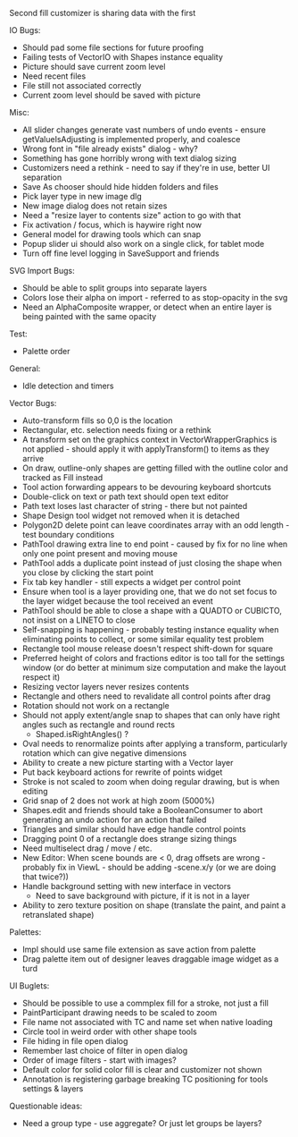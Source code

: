 Second fill customizer is sharing data with the first

IO Bugs:

 * Should pad some file sections for future proofing
 * Failing tests of VectorIO with Shapes instance equality
 * Picture should save current zoom level
 * Need recent files
 * File still not associated correctly
 * Current zoom level should be saved with picture

Misc:

 * All slider changes generate vast numbers of undo events - ensure getValueIsAdjusting is implemented properly, and coalesce
 * Wrong font in "file already exists" dialog - why?
 * Something has gone horribly wrong with text dialog sizing
 * Customizers need a rethink - need to say if they're in use, better UI separation
 * Save As chooser should hide hidden folders and files
 * Pick layer type in new image dlg
 * New image dialog does not retain sizes
 * Need a "resize layer to contents size" action to go with that
 * Fix activation / focus, which is haywire right now
 * General model for drawing tools which can snap
 * Popup slider ui should also work on a single click, for tablet mode
 * Turn off fine level logging in SaveSupport and friends

SVG Import Bugs:

 * Should be able to split groups into separate layers
 * Colors lose their alpha on import - referred to as stop-opacity in the svg
 * Need an AlphaComposite wrapper, or detect when an entire layer is being painted with the same opacity

Test:

 * Palette order

General:

 * Idle detection and timers

Vector Bugs:
 * Auto-transform fills so 0,0 is the location
 * Rectangular, etc. selection needs fixing or a rethink
 * A transform set on the graphics context in VectorWrapperGraphics is not applied - should apply it with applyTransform() to items as they arrive
 * On draw, outline-only shapes are getting filled with the outline color and tracked as Fill instead
 * Tool action forwarding appears to be devouring keyboard shortcuts
 * Double-click on text or path text should open text editor
 * Path text loses last character of string - there but not painted
 * Shape Design tool widget not removed when it is detached
 * Polygon2D delete point can leave coordinates array with an odd length - test boundary conditions
 * PathTool drawing extra line to end point - caused by fix for no line when only one point present and moving mouse
 * PathTool adds a duplicate point instead of just closing the shape when you close by clicking the start point
 * Fix tab key handler - still expects a widget per control point
 * Ensure when tool is a layer providing one, that we do not set focus to the layer widget because the tool received an event
 * PathTool should be able to close a shape with a QUADTO or CUBICTO, not insist on a LINETO to close
 * Self-snapping is happening - probably testing instance equality when eliminating points to collect, or some similar equality test problem
 * Rectangle tool mouse release doesn't respect shift-down for square
 * Preferred height of colors and fractions editor is too tall for the settings window (or do better at minimum size computation and make the layout respect it)
 * Resizing vector layers never resizes contents
 * Rectangle and others need to revalidate all control points after drag
 * Rotation should not work on a rectangle
 * Should not apply extent/angle snap to shapes that can only have right angles such as rectangle and round rects
    * Shaped.isRightAngles() ?
 * Oval needs to renormalize points after applying a transform, particularly rotation which can give negative dimensions
 * Ability to create a new picture starting with a Vector layer
 * Put back keyboard actions for rewrite of points widget
 * Stroke is not scaled to zoom when doing regular drawing, but is when editing
 * Grid snap of 2 does not work at high zoom (5000%)
 * Shapes.edit and friends should take a BooleanConsumer to abort generating an undo action for an action that failed
 * Triangles and similar should have edge handle control points
 * Dragging point 0 of a rectangle does strange sizing things
 * Need multiselect drag / move / etc.
 * New Editor: When scene bounds are < 0, drag offsets are wrong - probably fix in ViewL - should be adding -scene.x/y (or we are doing that twice?))
 * Handle background setting with new interface in vectors
    * Need to save background with picture, if it is not in a layer
 * Ability to zero texture position on shape (translate the paint, and paint a retranslated shape)
 
 Palettes:

 * Impl should use same file extension as save action from palette
 * Drag palette item out of designer leaves draggable image widget as a turd 

UI Buglets:

 * Should be possible to use a commplex fill for a stroke, not just a fill
 * PaintParticipant drawing needs to be scaled to zoom
 * File name not associated with TC and name set when native loading
 * Circle tool in weird order with other shape tools
 * File hiding in file open dialog
 * Remember last choice of filter in open dialog
 * Order of image filters - start with images?
 * Default color for solid color fill is clear and customizer not shown
 * Annotation is registering garbage breaking TC positioning for tools settings & layers 

Questionable ideas:
 * Need a group type - use aggregate?  Or just let groups be layers?

